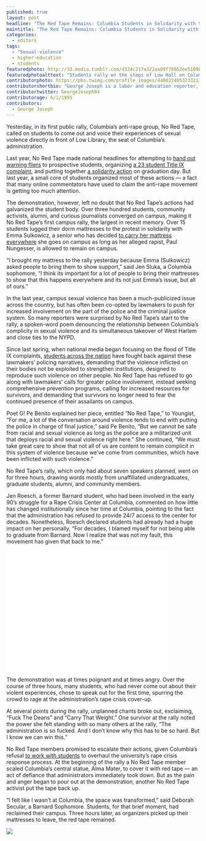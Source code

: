 ```yaml
---
published: true
layout: post
headline: "The Red Tape Remains: Columbia Students in Solidarity with Sexual Assault Survivors"
maintitle: "The Red Tape Remains: Columbia Students in Solidarity with Sexual Assault Survivors - {Young}ist"
categories:
  - editors
tags:
  - "Sexual-violence"
  - higher-education
  - students
featuredphoto: http://33.media.tumblr.com/d324c217a322aa09f78862ee5109bd25/tumblr_nbuqy75het1rq2ndso1_1280.png
featuredphotoalttext: "Students rally on the steps of Low Hall on Columbia University's campus in Harlem"
contributorphoto: https://pbs.twimg.com/profile_images/440022405323321344/RotDF4PL.jpeg
contributorshortbio: "George Joseph is a labor and education reporter, who looks to The Wire and Toblerones for daily inspiration."
contributortwitter: GeorgeJoseph94
contributorage: 6/1/1995
contributors:
  - George Joseph
---
```

Yesterday, in its first public rally, Columbia’s anti-rape group, No Red Tape, called on students to come out and voice their experiences of sexual violence directly in front of Low Library, the seat of Columbia’s administration.

Last year, No Red Tape made national headlines for attempting to [hand out warning fliers](http://www.newsweek.com/columbia-accused-silencing-sexual-assault-protest-prospective-students-watch-245800) to prospective students, organizing [a 23 student Title IX complaint](http://www.newsweek.com/columbia-accused-silencing-sexual-assault-protest-prospective-students-watch-245800), and putting together [a solidarity action](http://www.buzzfeed.com/regajha/columbia-seniors-wore-red-tape-on-their-graduation-hats-in-s#364ftot) on graduation day. But last year, a small core of students organized most of these actions — a fact that many online commentators have used to claim the anti-rape movement is getting too much attention.
 
The demonstration, however, left no doubt that No Red Tape’s actions had galvanized the student body. Over three hundred students, community activists, alumni, and curious journalists converged on campus, making it No Red Tape’s first campus rally, the largest in recent memory. Over 15 students lugged their dorm mattresses to the protest in solidarity with Emma Sulkowicz, a senior who has decided [to carry her mattress everywhere](http://feministing.com/2014/09/03/columbia-student-will-carry-her-mattress-everywhere-as-long-as-her-rapist-remains-on-campus/) she goes on campus as long as her alleged rapist, Paul Nungesser, is allowed to remain on campus.

“I brought my mattress to the rally yesterday because Emma (Sulkowicz) asked people to bring them to show support,” said Jen Sluka, a Columbia sophomore, “I think its important for a lot of people to bring their mattresses to show that this happens everywhere and its not just Emma’s issue, but all of ours.”

In the last year, campus sexual violence has been a much-publicized issue across the country, but has often been co-opted by lawmakers to push for increased involvement on the part of the police and the criminal justice system. So many reporters were surprised by No Red Tape’s start to the rally, a spoken-word poem denouncing the relationship between Columbia’s complicity in sexual violence and its simultaneous takeover of West Harlem and close ties to the NYPD. 

Since last spring, when national media began focusing on the flood of Title IX complaints, [students across the nation](http://youngist.org/why-I-didnt-report/#.VBSUT-eaTw9) have fought back against these lawmakers’ policing narratives, demanding that the violence inflicted on their bodies not be exploited to strengthen institutions, designed to reproduce such violence on other people. No Red Tape has refused to go along with lawmakers’ calls for greater police involvement, instead seeking comprehensive prevention programs, calling for increased resources for survivors, and demanding that survivors no longer need to fear the continued presence of their assailants on campus.

 
Poet G! Pe Benito explained her piece, entitled “No Red Tape,” to Youngist, “For me, a lot of the conversation around violence tends to end with putting the police in charge of final justice,” said Pe Benito, “But we cannot be safe from racial and sexual violence as long as the police are a militarized unit that deploys racial and sexual violence right here.” She continued, “We must take great care to show that not all of us are content to remain complicit in this system of violence because we’ve come from communities, which have been inflicted with such violence.” 

No Red Tape’s rally, which only had about seven speakers planned, went on for three hours, drawing words mostly from unaffiliated undergraduates, graduate students, alumni, and community members.

Jen Roesch, a former Barnard student, who had been involved in the early 90’s struggle for a Rape Crisis Center at Columbia, commented on how little has changed institutionally since her time at Columbia, pointing to the fact that the administration has refused to provide 24/7 access to the center for decades. Nonetheless, Roesch declared students had already had a huge impact on her personally, “For decades, I blamed myself for not being able to graduate from Barnard. Now I realize that was not my fault, this movement has given that back to me.”

<iframe width="420" height="315" src="//www.youtube.com/embed/S8e71oY7kjE" frameborder="0" allowfullscreen></iframe>

The demonstration was at times poignant and at times angry. Over the course of three hours, many students, who had never come out about their violent experiences, chose to speak out for the first time, spurring the crowd to rage at the administration’s rape crisis cover-up.

At several points during the rally, unplanned chants broke out, exclaiming, “Fuck The Deans” and “Carry That Weight.” One survivor at the rally noted the power she felt standing with so many others at the rally, “The administration is so fucked. And I don’t know why this has to be so hard. But I know we can win this.”

No Red Tape members promised to escalate their actions, given Columbia’s refusal [to work with students](http://www.huffingtonpost.com/2014/09/12/columbia-mattress-emma-sulkowicz_n_5811030.html?utm_hp_ref=columbia) to overhaul the university’s rape crisis response process. At the beginning of the rally a No Red Tape member scaled Columbia’s central statue, Alma Mater, to cover it with red tape — an act of defiance that administrators immediately took down. But as the pain and anger began to pour out at the demonstration, another No Red Tape activist put the tape back up.

“I felt like I wasn’t at Columbia, the space was transformed,” said Deborah Secular, a Barnard Sophomore. Students, for that brief moment, had reclaimed their campus. Three hours later, as organizers picked up their mattresses to leave, the red tape remained.


<img src="http://33.media.tumblr.com/fc44fc050e6b0aa03ef37d89570b7300/tumblr_nbusp3vOBR1rq2ndso1_500.png"/>
